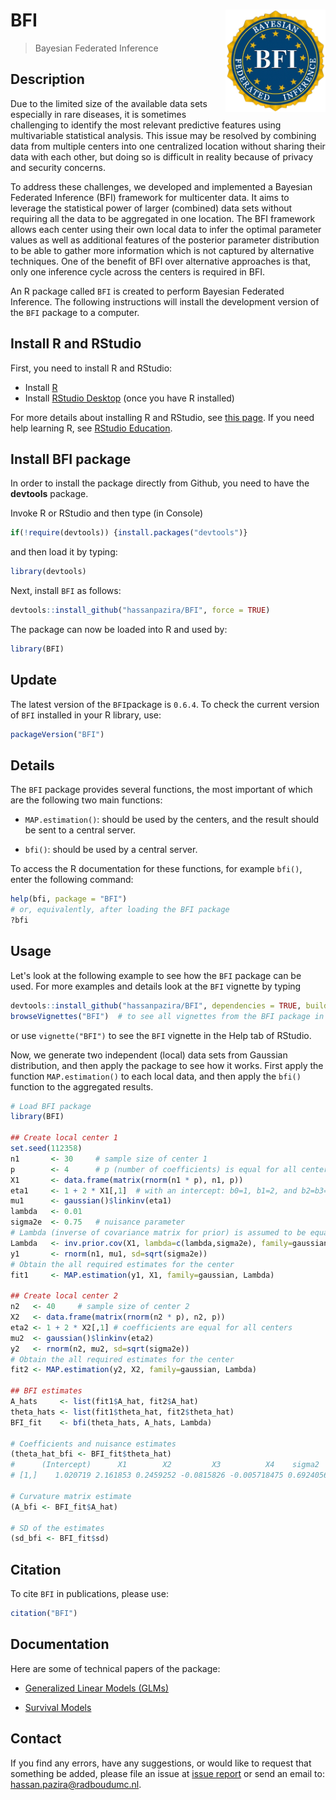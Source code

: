 # BFI <img src="./Last_BFI.jpg" align="right" width="160px"/>

> Bayesian Federated Inference

## Description

Due to the limited size of the available data sets especially in rare diseases, it is sometimes challenging to identify the most relevant predictive features using multivariable statistical analysis. This issue may be resolved by combining data from multiple centers into one centralized location without sharing their data with each other, but doing so is difficult in reality because of privacy and security concerns.

To address these challenges, we developed and implemented a Bayesian Federated Inference (BFI) framework for multicenter data. It aims to leverage the statistical power of larger (combined) data sets without requiring all the data to be aggregated in one location. The BFI framework allows each center using their own local data to infer the optimal parameter values as well as additional features of the posterior parameter distribution to be able to gather more information which is not captured by alternative techniques. One of the benefit of BFI over alternative approaches is that, only one inference cycle across the centers is required in BFI.

An R package called `BFI` is created to perform Bayesian Federated Inference. The following instructions will install the development version of the `BFI` package to a computer.


## Install R and RStudio

First, you need to install R and RStudio:

* Install [R](https://www.R-project.org/)
* Install [RStudio Desktop](https://posit.co/download/rstudio-desktop/) (once you have R installed)

For more details about installing R and RStudio, see [this page](https://andreashandel.github.io/MADAcourse/Tools_RandRStudio.html).
If you need help learning R, see [RStudio Education](https://education.rstudio.com/learn/).


## Install BFI package

In order to install the package directly from Github, you need to have the **devtools** package.

Invoke R or RStudio and then type (in Console)

``` r
if(!require(devtools)) {install.packages("devtools")}
```

and then load it by typing:

``` r
library(devtools)
```

Next, install `BFI` as follows:

``` r
devtools::install_github("hassanpazira/BFI", force = TRUE)
```

The package can now be loaded into R and used by:

``` r
library(BFI)
```

## Update

The latest version of the `BFI`package is `0.6.4`. To check the current version of `BFI` installed in your R library, use:

``` r
packageVersion("BFI")
```

## Details

The `BFI` package provides several functions, the most important of which are the following two main functions:

-   `MAP.estimation()`: should be used by the centers, and the result should be sent to a central server.

-   `bfi()`: should be used by a central server.

To access the R documentation for these functions, for example `bfi()`, enter the following command:

``` r
help(bfi, package = "BFI")   
# or, equivalently, after loading the BFI package 
?bfi
```


## Usage

Let's look at the following example to see how the `BFI` package can be used. For more examples and details look at the `BFI` vignette by typing

``` r
devtools::install_github("hassanpazira/BFI", dependencies = TRUE, build_vignettes = TRUE, force = TRUE)
browseVignettes("BFI")  # to see all vignettes from the BFI package in an HTML browser
```
or use `vignette("BFI")` to see the `BFI` vignette in the Help tab of RStudio.


Now, we generate two independent (local) data sets from Gaussian distribution, and then apply the package to see how it works. First apply the function `MAP.estimation()` to each local data, and then apply the `bfi()` function to the aggregated results.

``` r
# Load BFI package
library(BFI)

## Create local center 1
set.seed(112358)
n1       <- 30     # sample size of center 1
p        <- 4      # p (number of coefficients) is equal for all centers
X1       <- data.frame(matrix(rnorm(n1 * p), n1, p))
eta1     <- 1 + 2 * X1[,1]  # with an intercept: b0=1, b1=2, and b2=b3=...=bp=0
mu1      <- gaussian()$linkinv(eta1)
lambda   <- 0.01
sigma2e  <- 0.75   # nuisance parameter
# Lambda (inverse of covariance matrix for prior) is assumed to be equal across centers
Lambda   <- inv.prior.cov(X1, lambda=c(lambda,sigma2e), family=gaussian)
y1       <- rnorm(n1, mu1, sd=sqrt(sigma2e))
# Obtain the all required estimates for the center
fit1     <- MAP.estimation(y1, X1, family=gaussian, Lambda)

## Create local center 2
n2   <- 40     # sample size of center 2
X2   <- data.frame(matrix(rnorm(n2 * p), n2, p))
eta2 <- 1 + 2 * X2[,1] # coefficients are equal for all centers
mu2  <- gaussian()$linkinv(eta2)
y2   <- rnorm(n2, mu2, sd=sqrt(sigma2e))
# Obtain the all required estimates for the center
fit2 <- MAP.estimation(y2, X2, family=gaussian, Lambda)

## BFI estimates
A_hats     <- list(fit1$A_hat, fit2$A_hat)
theta_hats <- list(fit1$theta_hat, fit2$theta_hat)
BFI_fit    <- bfi(theta_hats, A_hats, Lambda)

# Coefficients and nuisance estimates
(theta_hat_bfi <- BFI_fit$theta_hat)
#      (Intercept)      X1        X2         X3          X4    sigma2
# [1,]    1.020719 2.161853 0.2459252 -0.0815826 -0.005718475 0.6924056

# Curvature matrix estimate
(A_bfi <- BFI_fit$A_hat)

# SD of the estimates
(sd_bfi <- BFI_fit$sd)
```

## Citation

To cite `BFI` in publications, please use:

``` r
citation("BFI")
```


## Documentation

Here are some of technical papers of the package:

-   [Generalized Linear Models (GLMs)](https://arxiv.org/abs/2302.07677)

-   [Survival Models](https://arxiv.org/abs/2302.07677)


## Contact

If you find any errors, have any suggestions, or would like to request that something be added, please file an issue at [issue report](https://github.com/hassanpazira/BFI/issues/) or send an email to: hassan.pazira@radboudumc.nl.

